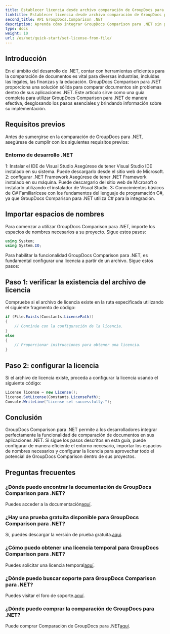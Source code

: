 ```yaml
---
title: Establecer licencia desde archivo comparación de GroupDocs para .NET
linktitle: Establecer licencia desde archivo comparación de GroupDocs para .NET
second_title: API GroupDocs.Comparison .NET
description: Aprenda cómo integrar GroupDocs Comparison para .NET sin problemas en sus aplicaciones. Configure, importe espacios de nombres y compare documentos sin esfuerzo.
type: docs
weight: 10
url: /es/net/quick-start/set-license-from-file/
---
```

## Introducción
En el ámbito del desarrollo de .NET, contar con herramientas eficientes para la comparación de documentos es vital para diversas industrias, incluidas las legales, las finanzas y la educación. GroupDocs Comparison para .NET proporciona una solución sólida para comparar documentos sin problemas dentro de sus aplicaciones .NET. Este artículo sirve como una guía completa para utilizar GroupDocs Comparison para .NET de manera efectiva, desglosando los pasos esenciales y brindando información sobre su implementación.
## Requisitos previos
Antes de sumergirse en la comparación de GroupDocs para .NET, asegúrese de cumplir con los siguientes requisitos previos:
### Entorno de desarrollo .NET
1: Instalar el IDE de Visual Studio
Asegúrese de tener Visual Studio IDE instalado en su sistema. Puede descargarlo desde el sitio web de Microsoft.
2: configurar .NET Framework
Asegúrese de tener .NET Framework instalado en su máquina. Puede descargarlo del sitio web de Microsoft o instalarlo utilizando el instalador de Visual Studio.
3: Conocimientos básicos de C#
Familiarícese con los fundamentos del lenguaje de programación C#, ya que GroupDocs Comparison para .NET utiliza C# para la integración.

## Importar espacios de nombres
Para comenzar a utilizar GroupDocs Comparison para .NET, importe los espacios de nombres necesarios a su proyecto. Sigue estos pasos:
```csharp
using System;
using System.IO;
```

Para habilitar la funcionalidad GroupDocs Comparison para .NET, es fundamental configurar una licencia a partir de un archivo. Sigue estos pasos:
## Paso 1: verificar la existencia del archivo de licencia
Compruebe si el archivo de licencia existe en la ruta especificada utilizando el siguiente fragmento de código:
```csharp
if (File.Exists(Constants.LicensePath))
{
    // Continúe con la configuración de la licencia.
}
else
{
    // Proporcionar instrucciones para obtener una licencia.
}
```
## Paso 2: configurar la licencia
Si el archivo de licencia existe, proceda a configurar la licencia usando el siguiente código:
```csharp
License license = new License();
license.SetLicense(Constants.LicensePath);
Console.WriteLine("License set successfully.");
```

## Conclusión
GroupDocs Comparison para .NET permite a los desarrolladores integrar perfectamente la funcionalidad de comparación de documentos en sus aplicaciones .NET. Si sigue los pasos descritos en esta guía, puede configurar de manera eficiente el entorno necesario, importar los espacios de nombres necesarios y configurar la licencia para aprovechar todo el potencial de GroupDocs Comparison dentro de sus proyectos.
## Preguntas frecuentes
### ¿Dónde puedo encontrar la documentación de GroupDocs Comparison para .NET?
 Puedes acceder a la documentación[aquí](https://reference.groupdocs.com/comparison/net/).
### ¿Hay una prueba gratuita disponible para GroupDocs Comparison para .NET?
 Sí, puedes descargar la versión de prueba gratuita.[aquí](https://releases.groupdocs.com/).
### ¿Cómo puedo obtener una licencia temporal para GroupDocs Comparison para .NET?
 Puedes solicitar una licencia temporal[aquí](https://purchase.groupdocs.com/temporary-license/).
### ¿Dónde puedo buscar soporte para GroupDocs Comparison para .NET?
 Puedes visitar el foro de soporte.[aquí](https://forum.groupdocs.com/c/comparison/12).
### ¿Dónde puedo comprar la comparación de GroupDocs para .NET?
 Puede comprar Comparación de GroupDocs para .NET[aquí](https://purchase.groupdocs.com/buy).
